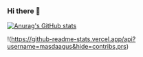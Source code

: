 ### Hi there 👋

[![Anurag's GitHub stats](https://github-readme-stats.vercel.app/api?username=masdaagus)](https://github.com/masdaagus/github-readme-stats)


!(https://github-readme-stats.vercel.app/api?username=masdaagus&hide=contribs,prs)

<!--
**masdaagus/masdaagus** is a ✨ _special_ ✨ repository because its `README.md` (this file) appears on your GitHub profile.

Here are some ideas to get you started:

- 🔭 I’m currently working on ...
- 🌱 I’m currently learning ...
- 👯 I’m looking to collaborate on ...
- 🤔 I’m looking for help with ...
- 💬 Ask me about ...
- 📫 How to reach me: ...
- 😄 Pronouns: ...
- ⚡ Fun fact: ...
-->
